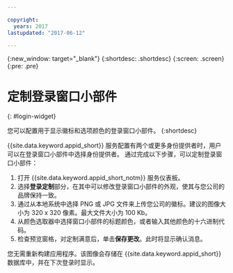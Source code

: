 ```yaml
---

copyright:
  years: 2017
lastupdated: "2017-06-12"

---
```

{:new_window: target="_blank"}
{:shortdesc: .shortdesc}
{:screen: .screen}
{:pre: .pre}

# 定制登录窗口小部件
{: #login-widget}

您可以配置用于显示徽标和选项颜色的登录窗口小部件。
{:shortdesc}

{{site.data.keyword.appid_short}} 服务配置有两个或更多身份提供者时，用户可以在登录窗口小部件中选择身份提供者。
通过完成以下步骤，可以定制登录窗口小部件：

1. 打开 {{site.data.keyword.appid_short_notm}} 服务仪表板。
2. 选择**登录定制**部分，在其中可以修改登录窗口小部件的外观，使其与您公司的品牌保持一致。
3. 通过从本地系统中选择 PNG 或 JPG 文件来上传您公司的徽标。建议的图像大小为 320 x 320 像素。最大文件大小为 100 Kb。
4. 从颜色选取器中选择窗口小部件的标题颜色，或者输入其他颜色的十六进制代码。
5. 检查预览窗格，对定制满意后，单击**保存更改**。此时将显示确认消息。

您无需重新构建应用程序。该图像会存储在 {{site.data.keyword.appid_short}} 数据库中，并在下次登录时显示。
